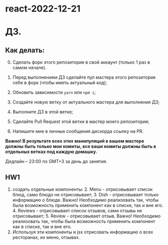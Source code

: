 # react-2022-12-21

# ДЗ.

## Как делать:

0. Сделать форк этого репозитория в свой аккаунт (только 1 раз в самом начале).

1. Перед выполнением ДЗ сделайте пул мастера этого репозитория себе в форк (чтобы иметь актуальный код);
2. Обновить зависимости `yarn` или `npm i`;
3. Создайте новую ветку от актуального мастера для выполнения ДЗ;
4. Выполните ДЗ в этой ветке;
5. Сделайте Pull Request этой ветки в мастер моего репозитория;
6. Напишите мне в личные сообщения дискорда ссылку на PR.

**Важно! В результате всех этих манипуляций в вашем мастере должны быть только мои комиты, все ваши комиты должны быть в отдельных ветках под каждую домашку.**

Дедлайн – 23:00 по GMT+3 за день до занятия.

## HW1

1. создать отдельные компоненты: 2. Menu - отрисовывает список блюд, само блюдо не отрисовывает; 3. Dish - отрисовывает только информацию о блюде. Важно! Необходимо реализовать так, чтобы была возможность применить компонент как в списке, так и вне его. 4. Reviews - отрисовывает список отзывов, сами отзывы не отрисовывает; 5. Review - отрисовывает отзыв. Важно! Необходимо реализовать так, чтобы была возможность применить компонент как в списке, так и вне его.
2. Используя эти компоненты и jsx отрисовать информацию о всех ресторанах, их меню, отзывах.
